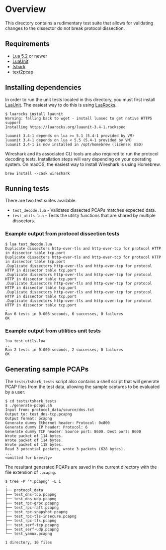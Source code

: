 # Overview

This directory contains a rudimentary test suite that allows for validating
changes to the dissector do not break protocol dissection.

## Requirements

* [Lua 5.2](https://www.lua.org) or newer
* [LuaUnit]
* [tshark](https://www.wireshark.org/docs/wsug_html_chunked/AppToolstshark.html)
* [text2pcap](https://www.wireshark.org/docs/wsug_html_chunked/AppToolstext2pcap.html)

## Installing dependencies

In order to run the unit tests located in this directory, you must first install
[LuaUnit]. The easiest way to do this is using [LuaRocks](https://luarocks.org).

```shell-session
$ luarocks install luaunit
Warning: falling back to wget - install luasec to get native HTTPS support
Installing https://luarocks.org/luaunit-3.4-1.rockspec

luaunit 3.4-1 depends on lua >= 5.1 (5.4-1 provided by VM)
luaunit 3.4-1 depends on lua < 5.5 (5.4-1 provided by VM)
luaunit 3.4-1 is now installed in /opt/homebrew (license: BSD)
```

Wireshark and its associated CLI tools are also required to run the protocol
decoding tests. Installation steps will vary depending on your operating system.
On macOS, the easiest way to install Wireshark is using Homebrew.

```shell-session
brew install --cask wireshark
```

## Running tests

There are two test suites available.

* `test_decode.lua` - Validates dissected PCAPs matches expected data.
* `test_utils.lua` - Tests the utility functions that are shared by multiple
  dissectors.

### Example output from protocol dissection tests

```shell-session
$ lua test_decode.lua
Duplicate dissectors http-over-tls and http-over-tcp for protocol HTTP in dissector table tcp.port
Duplicate dissectors http-over-tls and http-over-tcp for protocol HTTP in dissector table tcp.port
.Duplicate dissectors http-over-tls and http-over-tcp for protocol HTTP in dissector table tcp.port
.Duplicate dissectors http-over-tls and http-over-tcp for protocol HTTP in dissector table tcp.port
.Duplicate dissectors http-over-tls and http-over-tcp for protocol HTTP in dissector table tcp.port
.Duplicate dissectors http-over-tls and http-over-tcp for protocol HTTP in dissector table tcp.port
.Duplicate dissectors http-over-tls and http-over-tcp for protocol HTTP in dissector table tcp.port
.
Ran 6 tests in 0.006 seconds, 6 successes, 0 failures
OK
```

### Example output from utilities unit tests

```shell-session
lua test_utils.lua
..
Ran 2 tests in 0.000 seconds, 2 successes, 0 failures
OK
```

## Generating sample PCAPs

The `tests/tshark_tests` script also contains a shell script that will generate
PCAP files from the test data, allowing the sample captures to be evaluated by
a user.

```shell-session
$ cd tests/tshark_tests
$ ./generate-pcaps.sh
Input from: protocol_data/source/dns.txt
Output to: test_dns-tcp.pcapng
Output format: pcapng
Generate dummy Ethernet header: Protocol: 0x800
Generate dummy IP header: Protocol: 6
Generate dummy TCP header: Source port: 8600. Dest port: 8600
Wrote packet of 114 bytes.
Wrote packet of 114 bytes.
Wrote packet of 118 bytes.
Read 3 potential packets, wrote 3 packets (628 bytes).
...
<omitted for brevity>
```

The resultant generated PCAPs are saved in the current directory with the file
extension of `.pcapng`.

```shell-session
$ tree -P '*.pcapng' -L 1
.
├── protocol_data
├── test_dns-tcp.pcapng
├── test_dns-udp.pcapng
├── test_rpc-grpc.pcapng
├── test_rpc-raft.pcapng
├── test_rpc-snapshot.pcapng
├── test_rpc-tls-insecure.pcapng
├── test_rpc-tls.pcapng
├── test_serf-tcp.pcapng
├── test_serf-udp.pcapng
└── test_yamux.pcapng

1 directory, 10 files
```


<!-- Reference style links -->
[LuaUnit]: https://github.com/bluebird75/luaunit/
